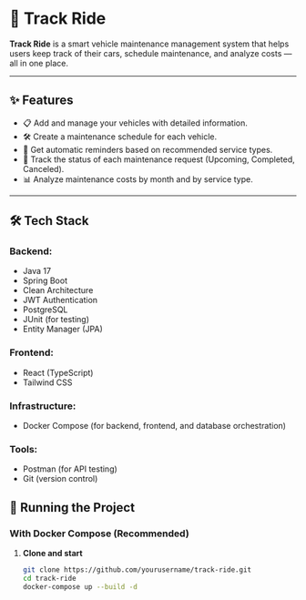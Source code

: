 # 🚗 Track Ride

**Track Ride** is a smart vehicle maintenance management system that helps users keep track of their cars, schedule maintenance, and analyze costs — all in one place.

---

## ✨ Features

- 📋 Add and manage your vehicles with detailed information.
- 🛠 Create a maintenance schedule for each vehicle.
- 🔔 Get automatic reminders based on recommended service types.
- 🔄 Track the status of each maintenance request (Upcoming, Completed, Canceled).
- 📊 Analyze maintenance costs by month and by service type.

---

## 🛠️ Tech Stack

### Backend:
- Java 17
- Spring Boot
- Clean Architecture
- JWT Authentication
- PostgreSQL
- JUnit (for testing)
- Entity Manager (JPA)

### Frontend:
- React (TypeScript)
- Tailwind CSS

### Infrastructure:
- Docker Compose (for backend, frontend, and database orchestration)

### Tools:
- Postman (for API testing)
- Git (version control)

## 🚀 Running the Project

### With Docker Compose (Recommended)

1. **Clone and start**
   ```bash
   git clone https://github.com/yourusername/track-ride.git
   cd track-ride
   docker-compose up --build -d
